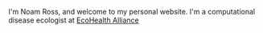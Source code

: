 I'm Noam Ross, and welcome to my personal website.  I'm a computational disease
ecologist at [EcoHealth Alliance](https://www.ecohealthalliance.org)

